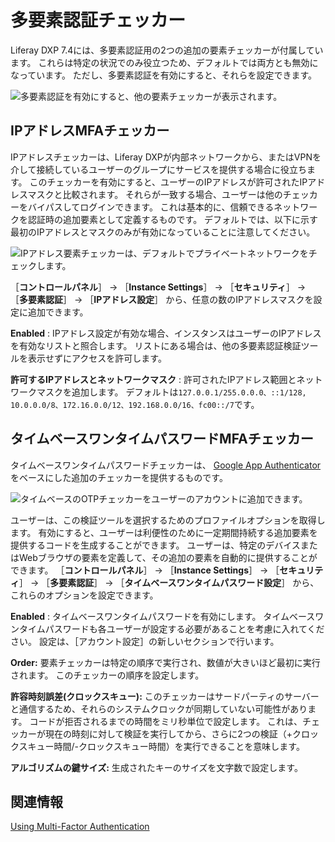 # 多要素認証チェッカー

Liferay DXP 7.4には、多要素認証用の2つの追加の要素チェッカーが付属しています。 これらは特定の状況でのみ役立つため、デフォルトでは両方とも無効になっています。 ただし、多要素認証を有効にすると、それらを設定できます。

![多要素認証を有効にすると、他の要素チェッカーが表示されます。](./multi-factor-authentication-checkers/images/01.png)

<a name="ipアドレスmfaチェッカー" />

## IPアドレスMFAチェッカー

IPアドレスチェッカーは、Liferay DXPが内部ネットワークから、またはVPNを介して接続しているユーザーのグループにサービスを提供する場合に役立ちます。 このチェッカーを有効にすると、ユーザーのIPアドレスが許可されたIPアドレスマスクと比較されます。 それらが一致する場合、ユーザーは他のチェッカーをバイパスしてログインできます。 これは基本的に、信頼できるネットワークを認証時の追加要素として定義するものです。 デフォルトでは、以下に示す最初のIPアドレスとマスクのみが有効になっていることに注意してください。

![IPアドレス要素チェッカーは、デフォルトでプライベートネットワークをチェックします。](./multi-factor-authentication-checkers/images/02.png)

［**コントロールパネル**］ &rarr; ［**Instance Settings**］ &rarr; ［**セキュリティ**］ &rarr; ［**多要素認証**］ &rarr; ［**IPアドレス設定**］ から、任意の数のIPアドレスマスクを設定に追加できます。

**Enabled** : IPアドレス設定が有効な場合、インスタンスはユーザーのIPアドレスを有効なリストと照合します。 リストにある場合は、他の多要素認証検証ツールを表示せずにアクセスを許可します。

**許可するIPアドレスとネットワークマスク** : 許可されたIPアドレス範囲とネットワークマスクを追加します。 デフォルトは`127.0.0.1/255.0.0.0、::1/128, 10.0.0.0/8、172.16.0.0/12、192.168.0.0/16、fc00::/7`です。

<a name="タイムベースワンタイムパスワードmfaチェッカー" />

## タイムベースワンタイムパスワードMFAチェッカー

タイムベースワンタイムパスワードチェッカーは、 [Google App Authenticator](https://play.google.com/store/apps/details?id=com.google.android.apps.authenticator2) をベースにした追加のチェッカーを提供するものです。

![タイムベースのOTPチェッカーをユーザーのアカウントに追加できます。](./multi-factor-authentication-checkers/images/03.png)

ユーザーは、この検証ツールを選択するためのプロファイルオプションを取得します。 有効にすると、ユーザーは利便性のために一定期間持続する追加要素を提供するコードを生成することができます。 ユーザーは、特定のデバイスまたはWebブラウザの要素を定義して、その追加の要素を自動的に提供することができます。 ［**コントロールパネル**］ &rarr; ［**Instance Settings**］ &rarr; ［**セキュリティ**］ &rarr; ［**多要素認証**］ &rarr; ［**タイムベースワンタイムパスワード設定**］ から、これらのオプションを設定できます。

**Enabled** : タイムベースワンタイムパスワードを有効にします。 タイムベースワンタイムパスワードも各ユーザーが設定する必要があることを考慮に入れてください。 設定は、［アカウント設定］の新しいセクションで行います。

**Order:** 要素チェッカーは特定の順序で実行され、数値が大きいほど最初に実行されます。 このチェッカーの順序を設定します。

**許容時刻誤差(クロックスキュー):** このチェッカーはサードパーティのサーバーと通信するため、それらのシステムクロックが同期していない可能性があります。 コードが拒否されるまでの時間をミリ秒単位で設定します。 これは、チェッカーが現在の時刻に対して検証を実行してから、さらに2つの検証（+クロックスキュー時間/-クロックスキュー時間）を実行できることを意味します。

**アルゴリズムの鍵サイズ:** 生成されたキーのサイズを文字数で設定します。

<a name="関連情報" />

## 関連情報

[Using Multi-Factor Authentication](./using-multi-factor-authentication.md)
